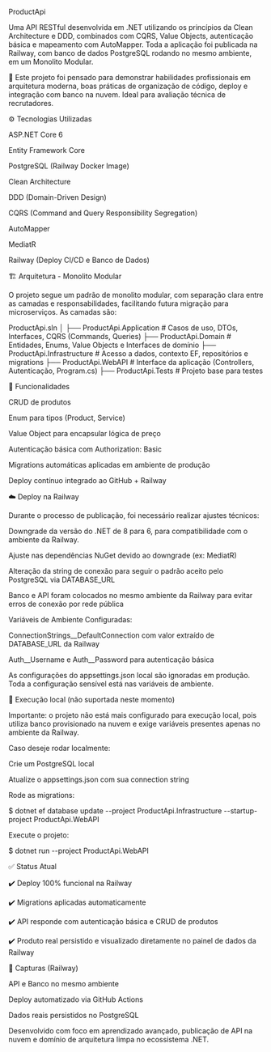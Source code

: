 ProductApi

Uma API RESTful desenvolvida em .NET utilizando os princípios da Clean Architecture e DDD, combinados com CQRS, Value Objects, autenticação básica e mapeamento com AutoMapper. Toda a aplicação foi publicada na Railway, com banco de dados PostgreSQL rodando no mesmo ambiente, em um Monolito Modular.

🎯 Este projeto foi pensado para demonstrar habilidades profissionais em arquitetura moderna, boas práticas de organização de código, deploy e integração com banco na nuvem. Ideal para avaliação técnica de recrutadores.

⚙️ Tecnologias Utilizadas

ASP.NET Core 6

Entity Framework Core

PostgreSQL (Railway Docker Image)

Clean Architecture

DDD (Domain-Driven Design)

CQRS (Command and Query Responsibility Segregation)

AutoMapper

MediatR

Railway (Deploy CI/CD e Banco de Dados)

🏗️ Arquitetura - Monolito Modular

O projeto segue um padrão de monolito modular, com separação clara entre as camadas e responsabilidades, facilitando futura migração para microserviços. As camadas são:

ProductApi.sln
│
├── ProductApi.Application      # Casos de uso, DTOs, Interfaces, CQRS (Commands, Queries)
├── ProductApi.Domain           # Entidades, Enums, Value Objects e Interfaces de domínio
├── ProductApi.Infrastructure  # Acesso a dados, contexto EF, repositórios e migrations
├── ProductApi.WebAPI          # Interface da aplicação (Controllers, Autenticação, Program.cs)
├── ProductApi.Tests           # Projeto base para testes

🚀 Funcionalidades

CRUD de produtos

Enum para tipos (Product, Service)

Value Object para encapsular lógica de preço

Autenticação básica com Authorization: Basic

Migrations automáticas aplicadas em ambiente de produção

Deploy contínuo integrado ao GitHub + Railway

☁️ Deploy na Railway

Durante o processo de publicação, foi necessário realizar ajustes técnicos:

Downgrade da versão do .NET de 8 para 6, para compatibilidade com o ambiente da Railway.

Ajuste nas dependências NuGet devido ao downgrade (ex: MediatR)

Alteração da string de conexão para seguir o padrão aceito pelo PostgreSQL via DATABASE_URL

Banco e API foram colocados no mesmo ambiente da Railway para evitar erros de conexão por rede pública

Variáveis de Ambiente Configuradas:

ConnectionStrings__DefaultConnection com valor extraído de DATABASE_URL da Railway

Auth__Username e Auth__Password para autenticação básica

As configurações do appsettings.json local são ignoradas em produção. Toda a configuração sensível está nas variáveis de ambiente.

🧪 Execução local (não suportada neste momento)

Importante: o projeto não está mais configurado para execução local, pois utiliza banco provisionado na nuvem e exige variáveis presentes apenas no ambiente da Railway.

Caso deseje rodar localmente:

Crie um PostgreSQL local

Atualize o appsettings.json com sua connection string

Rode as migrations:

$ dotnet ef database update --project ProductApi.Infrastructure --startup-project ProductApi.WebAPI

Execute o projeto:

$ dotnet run --project ProductApi.WebAPI

✅ Status Atual

✔️ Deploy 100% funcional na Railway

✔️ Migrations aplicadas automaticamente

✔️ API responde com autenticação básica e CRUD de produtos

✔️ Produto real persistido e visualizado diretamente no painel de dados da Railway

📸 Capturas (Railway)

API e Banco no mesmo ambiente

Deploy automatizado via GitHub Actions

Dados reais persistidos no PostgreSQL

Desenvolvido com foco em aprendizado avançado, publicação de API na nuvem e domínio de arquitetura limpa no ecossistema .NET.
